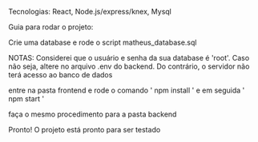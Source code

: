 Tecnologias:
React, Node.js/express/knex, Mysql

Guia para rodar o projeto:

Crie uma database e rode o script matheus_database.sql

NOTAS: Considerei que o usuário e senha da sua database é 'root'. Caso não seja, altere no arquivo .env do backend. Do contrário, o servidor não terá acesso ao banco de dados

entre na pasta frontend e rode o comando ' npm install ' e em seguida ' npm start '

faça o mesmo procedimento para a pasta backend

Pronto! O projeto está pronto para ser testado
